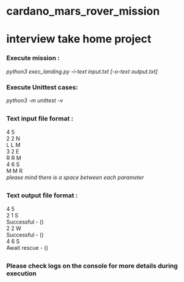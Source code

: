 # cardano_mars_rover_mission
<h1>interview take home project</h1>

<h3>Execute mission : </h3>
<i>python3 exec_landing.py -i-text input.txt [-o-text output.txt]</i>



<h3>Execute Unittest cases:</h3>
<i>python3 -m unittest -v</i>

<h2></h2>

<h3>Text input file format : </h3>
4 5<br />
2 2 N<br />
L L M<br />
3 2 E<br />
R R M<br />
4 6 S<br />
M M R<br />
<i>please mind there is a space between each parameter</i>

<h2></h2>

<h3>Text output file format :</h3>
4 5<br />
2 1 S<br />
Successful - ()<br />
2 2 W<br />
Successful - ()<br />
4 6 S<br />
Await rescue - ()<br />

<h2></h2>
<h3>Please check logs on the console for more details during execution</h3>

